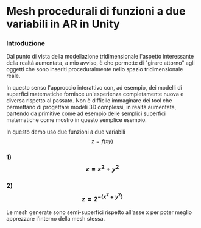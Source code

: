 # Mesh procedurali di funzioni a due variabili in AR in Unity

### Introduzione
Dal punto di vista della modellazione tridimensionale l'aspetto interessante della realtà aumentata, a mio avviso, è che permette di "girare attorno" agli oggetti che sono inseriti proceduralmente nello spazio tridimensionale reale.

In questo senso l'approccio interattivo con, ad esempio, dei modelli di superfici matematiche fornisce un'esperienza completamente nuova e diversa rispetto al passato.
Non è difficile immaginare dei tool che permettano di progettare modeli 3D complessi, in realtà aumentata, partendo da primitive come ad esempio delle semplici superfici matematiche come mostro in questo semplice esempio.

In questo demo uso due funzioni a due variabili $$z=f(xy)$$

### 1) $$z=x^2 + y^2$$
### 2) $$z=2^{-(x^2 + y^2)}$$

Le mesh generate sono semi-superfici rispetto all'asse x per poter meglio apprezzare l'interno della mesh stessa.
